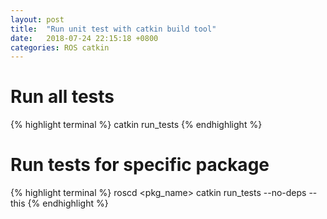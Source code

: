 ```yaml
---
layout: post
title:  "Run unit test with catkin build tool"
date:   2018-07-24 22:15:18 +0800
categories: ROS catkin
---
```

# Run all tests
{% highlight terminal %}
catkin run_tests
{% endhighlight %}

# Run tests for specific package
{% highlight terminal %}
roscd <pkg_name>
catkin run_tests --no-deps --this
{% endhighlight %}